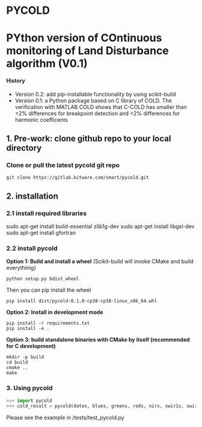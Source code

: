 # PYCOLD

# PYthon version of COntinuous monitoring of Land Disturbance algorithm (V0.1)
####  History
- Version 0.2: add pip-installable functionality by using scikit-build
- Version 0.1: a Python package based on C library of COLD. The verification with MATLAB COLD shows that  C-COLD has smaller than <2% differences for breakpoint detection and <2% differences for harmonic coefficents

## 1. Pre-work: clone github repo to your local directory
### Clone or pull the latest pycold git repo
```
git clone https://gitlab.kitware.com/smart/pycold.git
```

## 2. installation
### 2.1 install required libraries
sudo apt-get install build-essential zlib1g-dev
sudo apt-get install libgsl-dev
sudo apt-get install gfortran

### 2.2 install pycold
**Option 1: Build and install a wheel** 
(Scikit-build will invoke CMake and build everythinig)
```
python setup.py bdist_wheel
```
Then you can pip install the wheel
```
pip install dist/pycold-0.1.0-cp38-cp38-linux_x86_64.whl
```

**Option 2: Install in development mode**
```
pip install -r requirements.txt
pip install -e .
```

**Option 3: build standalone binaries with CMake by itself (recommended for C development)**
```
mkdir -p build
cd build
cmake ..
make 
```

### 3. Using pycold
```python
>>> import pycold
>>> cold_result = pycold(dates, blues, greens, reds, nirs, swir1s, swir2s, thermals, qas)
```
Please see the example in /tests/test_pycold.py
